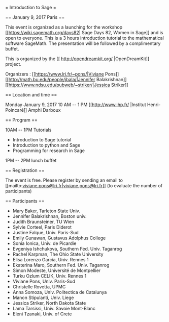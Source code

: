 = Introduction to Sage =

== January 9, 2017 Paris ==

This event is organized as a launching for the workshop [[https://wiki.sagemath.org/days82| Sage Days 82, Women in Sage]] and is open to everyone. This is a 3 hours introduction tutorial to the mathematical software SageMath. The presentation will be followed by a complimentary buffet.

This is organized by the [[ http://opendreamkit.org/ |OpenDreamKit]] project.

Organizers : [[https://www.lri.fr/~pons/|Viviane Pons]] [[http://math.bu.edu/people/jbala/|Jennifer Balakrishnan]] [[https://www.ndsu.edu/pubweb/~striker/|Jessica Striker]]

== Location and time ==

Monday January 9, 2017
10 AM -- 1 PM
[[http://www.ihp.fr/ |Institut Henri-Poincaré]] Amphi Darboux 

== Program ==

10AM -- 1PM Tutorials

 * Introduction to Sage tutorial
 * Introduction to python and Sage
 * Programming for research in Sage

1PM -- 2PM lunch buffet

== Registration ==

The event is free. Please register by sending an email to [[mailto:viviane.pons@lri.fr|viviane.pons@lri.fr]] (to evaluate the number of participants)

== Participants ==

 * Mary Baker, Tarleton State Univ.
 * Jennifer Balakrishnan, Boston univ.
 * Judith Braunsteiner, TU Wien
 * Sylvie Corteel, Paris Diderot
 * Justine Falque, Univ. Paris-Sud
 * Emily Gunawan, Gustavus Adolphus College
 * Sonia Ionica, Univ. de Picardie
 * Evgeniya Ishchukova, Southern Fed. Univ. Taganrog
 * Rachel Karpman, The Ohio State University
 * Elisa Lorenzo García, Univ. Rennes 1
 * Ekaterina Maro, Southern Fed. Univ. Taganrog
 * Simon Modeste, Université de Montpellier
 * Turku Ozlum CELIK, Univ. Rennes 1
 * Viviane Pons, Univ. Paris-Sud
 * Christelle Rovetta, UPMC
 * Anna Somoza, Univ. Politectica de Catalunya
 * Manon Stipulanti, Univ. Liege
 * Jessica Striker, North Dakota State
 * Lama Tarsissi, Univ. Savoie Mont-Blanc
 * Eleni Tzanaki, Univ. of Crete
